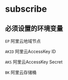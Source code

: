 # subscribe

## 必须设置的环境变量

`EP` 阿里云地域节点

`AKID` 阿里云AccessKey ID

`AKS` 阿里云AccessKey Secret

`BK` 阿里云存储桶
